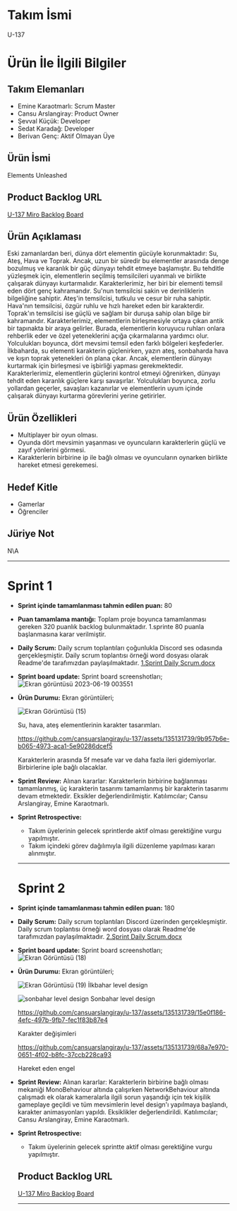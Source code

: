 # **Takım İsmi**
 U-137

# Ürün İle İlgili Bilgiler
## Takım Elemanları
- Emine Karaotmarlı: Scrum Master
- Cansu Arslangiray: Product Owner
- Şevval Küçük: Developer
- Sedat Karadağ: Developer
- Berivan Genç: Aktif Olmayan Üye

## Ürün İsmi
Elements Unleashed

## Product Backlog URL
[U-137 Miro Backlog Board](https://miro.com/app/board/uXjVM9ptLFw=/)

## Ürün Açıklaması
Eski zamanlardan beri, dünya dört elementin gücüyle korunmaktadır: Su, Ateş, Hava ve Toprak. Ancak, uzun bir süredir bu elementler arasında denge bozulmuş ve karanlık bir güç dünyayı tehdit etmeye başlamıştır. Bu tehditle yüzleşmek için, elementlerin seçilmiş temsilcileri uyanmalı ve birlikte çalışarak dünyayı kurtarmalıdır. Karakterlerimiz, her biri bir elementi temsil eden dört genç kahramandır. Su'nun temsilcisi sakin ve derinliklerin bilgeliğine sahiptir. Ateş'in temsilcisi, tutkulu ve cesur bir ruha sahiptir. Hava'nın temsilcisi, özgür ruhlu ve hızlı hareket eden bir karakterdir. Toprak'ın temsilcisi ise güçlü ve sağlam bir duruşa sahip olan bilge bir kahramandır. Karakterlerimiz, elementlerin birleşmesiyle ortaya çıkan antik bir tapınakta bir araya gelirler. Burada, elementlerin koruyucu ruhları onlara rehberlik eder ve özel yeteneklerini açığa çıkarmalarına yardımcı olur. Yolculukları boyunca, dört mevsimi temsil eden farklı bölgeleri keşfederler. İlkbaharda, su elementi karakterin güçlenirken, yazın ateş, sonbaharda hava ve kışın toprak yetenekleri ön plana çıkar. Ancak, elementlerin dünyayı kurtarmak için birleşmesi ve işbirliği yapması gerekmektedir. Karakterlerimiz, elementlerin güçlerini kontrol etmeyi öğrenirken, dünyayı tehdit eden karanlık güçlere karşı savaşırlar. Yolculukları boyunca, zorlu yollardan geçerler, savaşları kazanırlar ve elementlerin uyum içinde çalışarak dünyayı kurtarma görevlerini yerine getirirler.

## Ürün Özellikleri
- Multiplayer bir oyun olması.
- Oyunda dört mevsimin yaşanması ve oyuncuların karakterlerin güçlü ve zayıf yönlerini görmesi.
- Karakterlerin birbirine ip ile bağlı olması ve oyuncuların oynarken birlikte hareket etmesi gerekemesi.

## Hedef Kitle
- Gamerlar
- Öğrenciler

## Jüriye Not
N\A

---

# Sprint 1

- **Sprint içinde tamamlanması tahmin edilen puan:** 80
- **Puan tamamlama mantığı:** Toplam proje boyunca tamamlanması gereken 320 puanlık backlog bulunmaktadır. 1.sprinte 80 puanla başlanmasına karar verilmiştir.
- **Daily Scrum:** Daily scrum toplantıları çoğunlukla Discord ses odasında gerçekleşmiştir. Daily scrum toplantısı örneği word dosyası olarak Readme'de tarafımızdan paylaşılmaktadır. [1.Sprint Daily Scrum.docx](https://github.com/cansuarslangiray/u-137/files/11782024/1.Sprint.Daily.Scrum.docx)
- **Sprint board update:** Sprint board screenshotları;
  ![Ekran görüntüsü 2023-06-19 003551](https://github.com/cansuarslangiray/u-137/assets/135131739/6f53c848-fb19-45f6-afaf-96845bf38a6a)

- **Ürün Durumu:** Ekran görüntüleri;
  
  ![Ekran Görüntüsü (15)](https://github.com/cansuarslangiray/u-137/assets/135131739/8825c62b-8764-4af9-b96c-999b72cf6381)

  Su, hava, ateş elementlerinin karakter tasarımları.

  https://github.com/cansuarslangiray/u-137/assets/135131739/9b957b6e-b065-4973-aca1-5e90286dcef5

  Karakterlerin arasında 5f mesafe var ve daha fazla ileri gidemiyorlar. Birbirlerine iple bağlı olacaklar.

- **Sprint Review:** Alınan kararlar: Karakterlerin birbirine bağlanması tamamlanmış, üç karakterin tasarımı tamamlanmış bir karakterin tasarımı devam etmektedir. Eksikler değerlendirilmiştir. Katılımcılar; Cansu Arslangiray, Emine Karaotmarlı.
- **Sprint Retrospective:**
  
   - Takım üyelerinin gelecek sprintlerde aktif olması gerektiğine vurgu yapılmıştır.
   - Takım içindeki görev dağılımıyla ilgili düzenleme yapılması kararı alınmıştır.

  ---

  # Sprint 2

- **Sprint içinde tamamlanması tahmin edilen puan:** 180
- **Daily Scrum:** Daily scrum toplantıları Discord üzerinden gerçekleşmiştir. Daily scrum toplantısı örneği word dosyası olarak Readme'de tarafımızdan paylaşılmaktadır. [2.Sprint Daily Scrum.docx](https://github.com/cansuarslangiray/u-137/files/11929474/2.Sprint.Daily.Scrum.docx)
- **Sprint board update:** Sprint board screenshotları;
  ![Ekran Görüntüsü (18)](https://github.com/cansuarslangiray/u-137/assets/135131739/5016a9dd-b241-4829-bc59-7308c3376e98)

- **Ürün Durumu:** Ekran görüntüleri;

  ![Ekran Görüntüsü (19)](https://github.com/cansuarslangiray/u-137/assets/135131739/c721bd32-92b1-41db-a0c5-4f5ccd0423f4)
  İlkbahar level design

  ![sonbahar level design](https://github.com/cansuarslangiray/u-137/assets/135131739/ac2ac623-916a-4e3c-8b71-3613295b09f5)
  Sonbahar level design

  https://github.com/cansuarslangiray/u-137/assets/135131739/15e0f186-4efc-497b-9fb7-fec1f83b87e4
  
  Karakter değişimleri

  https://github.com/cansuarslangiray/u-137/assets/135131739/68a7e970-0651-4f02-b8fc-37ccb228ca93

  Hareket eden engel

- **Sprint Review:** Alınan kararlar: Karakterlerin birbirine bağlı olması mekaniği MonoBehaviour altında çalışırken NetworkBehaviour altında çalışmadı ek olarak kameralarla ilgili sorun yaşandığı için tek kişilik gameplaye geçildi ve tüm mevsimlerin level design'ı yapılmaya başlandı, karakter animasyonları yapıldı. Eksiklikler değerlendirildi.  Katılımcılar; Cansu Arslangiray, Emine Karaotmarlı.
- **Sprint Retrospective:**
  
   - Takım üyelerinin gelecek sprintte aktif olması gerektiğine vurgu yapılmıştır.
   
  ## Product Backlog URL
  [U-137 Miro Backlog Board](https://miro.com/app/board/uXjVM9ptLFw=/)

  ---





